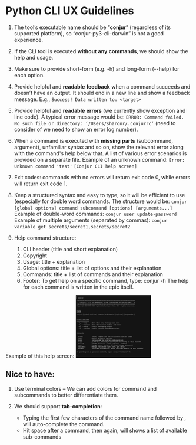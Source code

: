 # Python CLI UX Guidelines

1. The tool’s executable name should be “**conjur**” (regardless of its supported platform), so “conjur-py3-cli-darwin” is not a good experience.

2. If the CLI tool is executed **without** **any** **commands**, we should show the help and usage.

3. Make sure to provide short-form (e.g. -h) and long-form (--help) for each option.

4. Provide helpful and **readable** **feedback** when a command succeeds and doesn’t have an output. It should end in a new line and show a feedback message. E.g., `Success! Data written to: <target>`

5. Provide helpful and **readable** **errors** (we currently show exception and line code). A typical error message would be: `ERROR: Command failed. No such file or directory: ‘/Users/sharonr/.conjurrc’` (need to consider of we need to show an error log number).

6. When a command is executed with **missing** **parts** (subcommand, argument), unfamiliar syntax and so on, show the relevant error along with the command's help below that. A list of various error scenarios is provided on a separate file.
   Example of an unknown command:
   `Error: Unknown command 'test'`
   `[Conjur CLI help screen]`

7. Exit codes: commands with no errors will return exit code 0, while errors will return exit code 1. 

8. Keep a structured syntax and easy to type, so it will be efficient to use (especially for double word commands.
   The structure would be: `conjur [global options] command subcommand [options] [arguments...]`
   Example of double-word commands: `conjur user update-password`
   Example of multiple arguments (separated by commas): `conjur variable get secrets/secret1,secrets/secret2`

9. Help command structure:

   1. CLI header (title and short explanation)
   2. Copyright
   3. Usage: title + explanation
   4. Global options: title + list of options and their explanation
   5. Commands: title + list of commands and their explanation 
   6. Footer: To get help on a specific command, type: conjur <command> -h
The help for each command is written in the epic itself.

Example of this help screen: 
   <img src="../images/help-screen.png" alt="help-screen" style="zoom:20%;" />
   

## Nice to have:

1. Use terminal colors – We can add colors for command and subcommands to better differentiate them.

2. We should support **tab**-**completion**:
   - Typing the first few characters of the command name followed by <tab> <tab>, will auto-complete the command.
   - Hit space after a command, then <tab> <tab> again, will shows a list of available sub-commands

